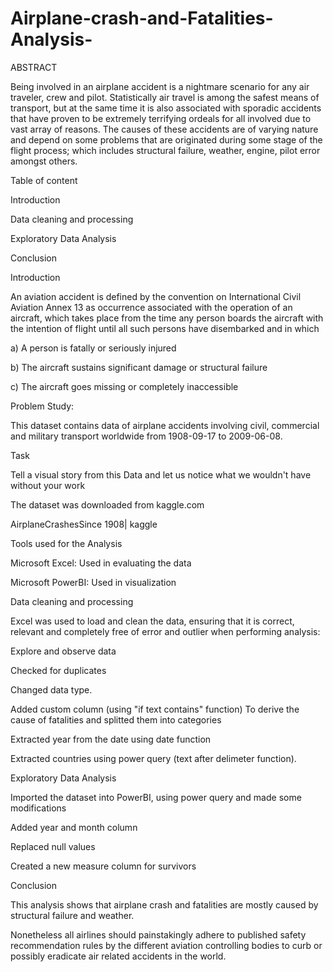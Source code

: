 # Airplane-crash-and-Fatalities-Analysis-
ABSTRACT

Being involved in an airplane accident is a nightmare scenario for any air traveler, crew and pilot. Statistically air travel is among the safest means of transport, but at the same time it is also associated with sporadic accidents that have proven to be extremely terrifying ordeals for all involved due to vast array of reasons. The causes of these accidents are of varying nature and depend on some problems that are originated during some stage of the flight process; which includes structural failure, weather, engine, pilot error amongst others.

Table of content

Introduction

Data cleaning and processing

Exploratory Data Analysis

Conclusion

Introduction

An aviation accident is defined by the convention on International Civil Aviation Annex 13 as occurrence associated with the operation of an aircraft, which takes place from the time any person boards the aircraft with the intention of flight until all such persons have disembarked and in which

a) A person is fatally or seriously injured

b) The aircraft sustains significant damage or structural failure

c) The aircraft goes missing or completely inaccessible

Problem Study:

This dataset contains data of airplane accidents involving civil, commercial and military transport worldwide from 1908-09-17 to 2009-06-08.

Task

Tell a visual story from this Data and let us notice what we wouldn't have without your work

The dataset was downloaded from kaggle.com

AirplaneCrashesSince 1908| kaggle

Tools used for the Analysis

Microsoft Excel: Used in evaluating the data

Microsoft PowerBI: Used in visualization

Data cleaning and processing

Excel was used to load and clean the data, ensuring that it is correct, relevant and completely free of error and outlier when performing analysis:

Explore and observe data

Checked for duplicates

Changed data type.

Added custom column (using "if text contains" function) To derive the cause of fatalities and splitted them into categories

Extracted year from the date using date function

Extracted countries using power query (text after delimeter function).

Exploratory Data Analysis

Imported the dataset into PowerBI, using power query and made some modifications

Added year and month column

Replaced null values

Created a new measure column for survivors


Conclusion

This analysis shows that airplane crash and fatalities are mostly caused by structural failure and weather.

Nonetheless all airlines should painstakingly adhere to published safety recommendation rules by the different aviation controlling bodies to curb or possibly eradicate air related accidents in the world.
